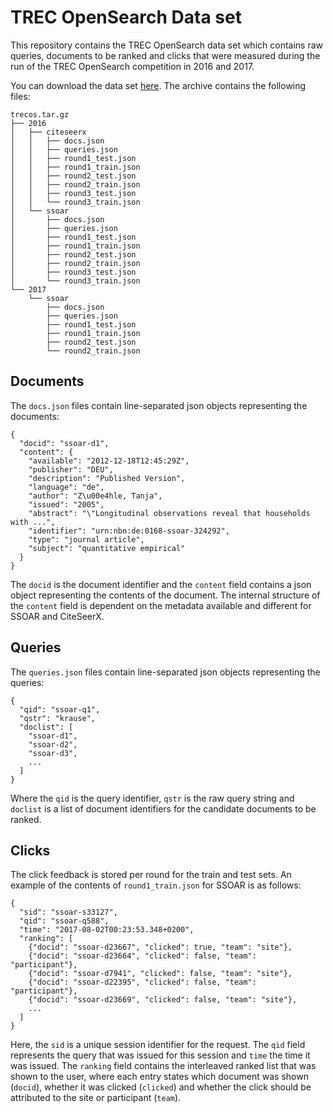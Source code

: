 # TREC OpenSearch Data set

This repository contains the TREC OpenSearch data set which contains raw queries, documents to be ranked and clicks that were measured during the run of the TREC OpenSearch competition in 2016 and 2017.

You can download the data set [here](https://gustav1.ux.uis.no/downloads/trec-os/trecos.tar.gz). The archive contains the following files:
    
    trecos.tar.gz
    ├── 2016
    │   ├── citeseerx
    │   │   ├── docs.json
    │   │   ├── queries.json
    │   │   ├── round1_test.json
    │   │   ├── round1_train.json
    │   │   ├── round2_test.json
    │   │   ├── round2_train.json
    │   │   ├── round3_test.json
    │   │   └── round3_train.json
    │   └── ssoar
    │       ├── docs.json
    │       ├── queries.json
    │       ├── round1_test.json
    │       ├── round1_train.json
    │       ├── round2_test.json
    │       ├── round2_train.json
    │       ├── round3_test.json
    │       └── round3_train.json
    └── 2017
        └── ssoar
            ├── docs.json
            ├── queries.json
            ├── round1_test.json
            ├── round1_train.json
            ├── round2_test.json
            └── round2_train.json

## Documents

The `docs.json` files contain line-separated json objects representing the documents:

    {
      "docid": "ssoar-d1",
      "content": {
        "available": "2012-12-18T12:45:29Z",
        "publisher": "DEU",
        "description": "Published Version",
        "language": "de",
        "author": "Z\u00e4hle, Tanja",
        "issued": "2005",
        "abstract": "\"Longitudinal observations reveal that households with ...",
        "identifier": "urn:nbn:de:0168-ssoar-324292",
        "type": "journal article",
        "subject": "quantitative empirical"
      }
    }
    
The `docid` is the document identifier and the `content` field contains a json object representing the contents of the document. The internal structure of the `content` field is dependent on the metadata available and different for SSOAR and CiteSeerX.

## Queries

The `queries.json` files contain line-separated json objects representing the queries:

    {
      "qid": "ssoar-q1",
      "qstr": "krause",
      "doclist": [
        "ssoar-d1",
        "ssoar-d2",
        "ssoar-d3",
        ...
      ]
    }
    
Where the `qid` is the query identifier, `qstr` is the raw query string and `doclist` is a list of document identifiers for the candidate documents to be ranked.

## Clicks

The click feedback is stored per round for the train and test sets. An example of the contents of `round1_train.json` for SSOAR is as follows:

    {
      "sid": "ssoar-s33127",
      "qid": "ssoar-q588",
      "time": "2017-08-02T00:23:53.348+0200",
      "ranking": [
        {"docid": "ssoar-d23667", "clicked": true, "team": "site"},
        {"docid": "ssoar-d23664", "clicked": false, "team": "participant"},
        {"docid": "ssoar-d7941", "clicked": false, "team": "site"},
        {"docid": "ssoar-d22395", "clicked": false, "team": "participant"},
        {"docid": "ssoar-d23669", "clicked": false, "team": "site"},
        ...
      ]
    }
    
Here, the `sid` is a unique session identifier for the request. The `qid` field represents the query that was issued for this session and `time` the time it was issued. The `ranking` field contains the interleaved ranked list that was shown to the user, where each entry states which document was shown (`docid`), whether it was clicked (`clicked`) and whether the click should be attributed to the site or participant (`team`).

